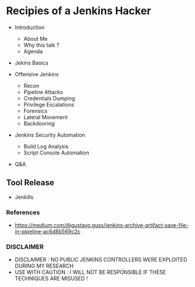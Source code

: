 # Recipies of a Jenkins Hacker

- Introduction
   - About Me
   - Why this talk ?
   - Agenda
   
- Jekins Basics

- Offensive Jenkins
   - Recon
   - Pipeline Attacks
   - Credentials Dumping
   - Privilege Escalations
   - Forensics
   - Lateral Movement
   - Backdooring
   
- Jenkins Security Automation
   - Build Log Analysis
   - Script Console Automation
   
- Q&A

## Tool Release

- Jenkills 

### References
- https://medium.com/@gustavo.guss/jenkins-archive-artifact-save-file-in-pipeline-ac6d8b569c2c

### DISCLAIMER

- DISCLAIMER : NO PUBLIC JENKINS CONTROLLERS WERE EXPLOITED DURING MY RESEARCH
- USE WITH CAUTION : I WILL NOT BE RESPONSIBLE IF THESE TECHNIQUES ARE MISUSED !
